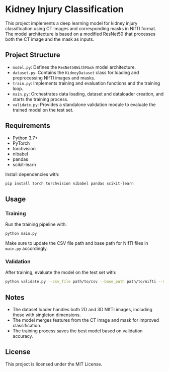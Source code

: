 # Kidney Injury Classification

This project implements a deep learning model for kidney injury classification using CT images and corresponding masks in NIfTI format. The model architecture is based on a modified ResNet50 that processes both the CT image and the mask as inputs.

## Project Structure

- `model.py`: Defines the `ResNet50WithMask` model architecture.
- `dataset.py`: Contains the `KidneyDataset` class for loading and preprocessing NIfTI images and masks.
- `train.py`: Implements training and evaluation functions and the training loop.
- `main.py`: Orchestrates data loading, dataset and dataloader creation, and starts the training process.
- `validate.py`: Provides a standalone validation module to evaluate the trained model on the test set.

## Requirements

- Python 3.7+
- PyTorch
- torchvision
- nibabel
- pandas
- scikit-learn

Install dependencies with:

```bash
pip install torch torchvision nibabel pandas scikit-learn
```

## Usage

### Training

Run the training pipeline with:

```bash
python main.py
```

Make sure to update the CSV file path and base path for NIfTI files in `main.py` accordingly.

### Validation

After training, evaluate the model on the test set with:

```bash
python validate.py --csv_file path/to/csv --base_path path/to/nifti --model_path best_model.pth
```

## Notes

- The dataset loader handles both 2D and 3D NIfTI images, including those with singleton dimensions.
- The model merges features from the CT image and mask for improved classification.
- The training process saves the best model based on validation accuracy.

## License

This project is licensed under the MIT License.
